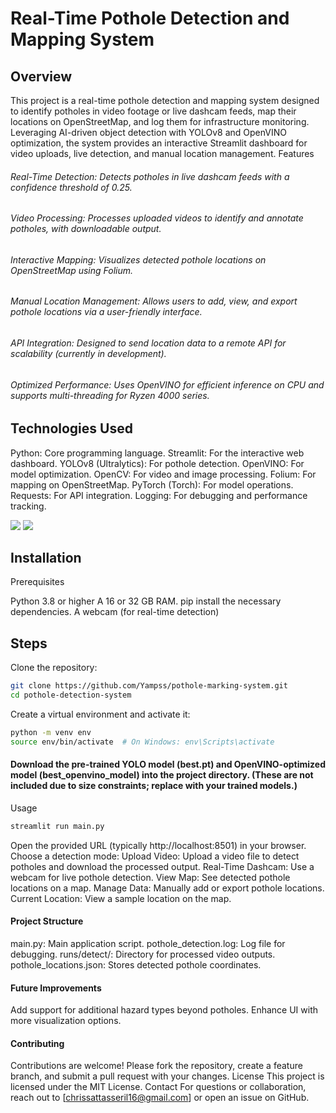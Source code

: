 # Real-Time Pothole Detection and Mapping System
## Overview
This project is a real-time pothole detection and mapping system designed to identify potholes in video footage or live dashcam feeds, map their locations on OpenStreetMap, and log them for infrastructure monitoring. Leveraging AI-driven object detection with YOLOv8 and OpenVINO optimization, the system provides an interactive Streamlit dashboard for video uploads, live detection, and manual location management.
Features

###### Real-Time Detection: Detects potholes in live dashcam feeds with a confidence threshold of 0.25.
###### Video Processing: Processes uploaded videos to identify and annotate potholes, with downloadable output.
###### Interactive Mapping: Visualizes detected pothole locations on OpenStreetMap using Folium.
###### Manual Location Management: Allows users to add, view, and export pothole locations via a user-friendly interface.
###### API Integration: Designed to send location data to a remote API for scalability (currently in development).
###### Optimized Performance: Uses OpenVINO for efficient inference on CPU and supports multi-threading for Ryzen 4000 series.

## Technologies Used

Python: Core programming language.
Streamlit: For the interactive web dashboard.
YOLOv8 (Ultralytics): For pothole detection.
OpenVINO: For model optimization.
OpenCV: For video and image processing.
Folium: For mapping on OpenStreetMap.
PyTorch (Torch): For model operations.
Requests: For API integration.
Logging: For debugging and performance tracking.

![](Componenets/img1.png)
![](Componenets/img2.png)


## Installation
Prerequisites

Python 3.8 or higher
A 16 or 32 GB RAM.
pip install the necessary dependencies. 
A webcam (for real-time detection)

## Steps

Clone the repository:
```bash
git clone https://github.com/Yampss/pothole-marking-system.git
cd pothole-detection-system
```

Create a virtual environment and activate it:
```bash
python -m venv env
source env/bin/activate  # On Windows: env\Scripts\activate
```

#### Download the pre-trained YOLO model (best.pt) and OpenVINO-optimized model (best_openvino_model) into the project directory. (These are not included due to size constraints; replace with your trained models.)

Usage
```bash
streamlit run main.py
```

Open the provided URL (typically http://localhost:8501) in your browser.
Choose a detection mode:
Upload Video: Upload a video file to detect potholes and download the processed output.
Real-Time Dashcam: Use a webcam for live pothole detection.
View Map: See detected pothole locations on a map.
Manage Data: Manually add or export pothole locations.
Current Location: View a sample location on the map.



#### Project Structure

main.py: Main application script.
pothole_detection.log: Log file for debugging.
runs/detect/: Directory for processed video outputs.
pothole_locations.json: Stores detected pothole coordinates.

#### Future Improvements

Add support for additional hazard types beyond potholes.
Enhance UI with more visualization options.

#### Contributing
Contributions are welcome! Please fork the repository, create a feature branch, and submit a pull request with your changes.
License
This project is licensed under the MIT License.
Contact
For questions or collaboration, reach out to [chrissattasseril16@gmail.com] or open an issue on GitHub.
